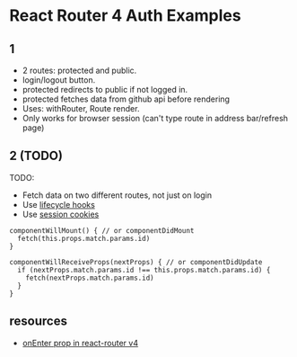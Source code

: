 # React Router 4 Auth Examples

## 1

- 2 routes: protected and public. 
- login/logout button.
- protected redirects to public if not logged in.
- protected fetches data from github api before rendering
- Uses: withRouter, Route render.
- Only works for browser session (can't type route in address bar/refresh page)


## 2 (TODO)

TODO:
- Fetch data on two different routes, not just on login
- Use [lifecycle hooks](https://stackoverflow.com/a/45430656)
- Use [session cookies](https://httpbin.org)

```
componentWillMount() { // or componentDidMount
  fetch(this.props.match.params.id)
}

componentWillReceiveProps(nextProps) { // or componentDidUpdate
  if (nextProps.match.params.id !== this.props.match.params.id) {
    fetch(nextProps.match.params.id)
  }
}
```


## resources

- [onEnter prop in react-router v4](https://stackoverflow.com/a/45430656)